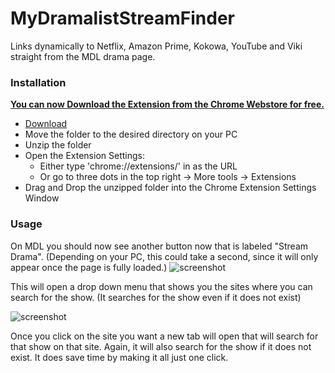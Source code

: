 # MyDramalistStreamFinder
Links dynamically to Netflix, Amazon Prime, Kokowa, YouTube and Viki straight from the MDL drama page.

### Installation
**<ins>You can now [Download](https://chrome.google.com/webstore/detail/mdl-stream-finder/opmdpgkejhnplnbfccekmagkbnjmcmgd) the Extension from the Chrome Webstore for free.</ins>**


   - [Download](https://github.com/JDatPNW/MyDramalistStreamFinder/archive/refs/heads/master.zip)
   - Move the folder to the desired directory on your PC
   - Unzip the folder
   - Open the Extension Settings:
      - Either type 'chrome://extensions/' in as the URL
      - Or go to three dots in the top right -> More tools -> Extensions
   - Drag and Drop the unzipped folder into the Chrome Extension Settings Window

### Usage
  On MDL you should now see another button now that is labeled "Stream Drama". (Depending on your PC, this could take a second, since it will only appear once the page is fully loaded.)
  ![screenshot](https://i.imgur.com/ee3Qtxa.png)

  This will open a drop down menu that shows you the sites where you can search for the show. (It searches for the show even if it does not exist)  

  ![screenshot](https://i.imgur.com/zuctAAH.png)

  Once you click on the site you want a new tab will open that will search for that show on that site. Again, it will also search for the show if it does not exist. It does save time by making it all just one click.
